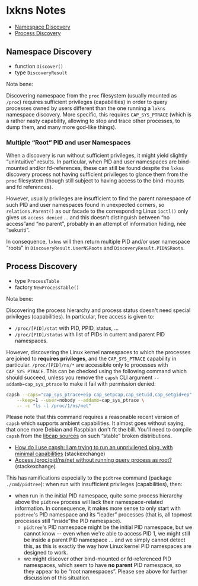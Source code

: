 # lxkns Notes

- [Namespace Discovery](#namespace-discovery)
- [Process Discovery](#process-discovery)

## Namespace Discovery

- function `Discover()`
- type `DiscoveryResult`

Nota bene:

Discovering namespace from the `proc` filesystem (usually mounted as `/proc`)
requires sufficient privileges (capabilities) in order to query processes owned
by users different than the one running a `lxkns` namespace discovery. More
specific, this requires `CAP_SYS_PTRACE` (which is a rather nasty capability,
allowing to stop and trace other processes, to dump them, and many more god-like
things).

### Multiple “Root” PID and user Namespaces

When a discovery is run without sufficient privileges, it might yield slightly
“unintuitive” results. In particular, when PID and user namespaces are
bind-mounted and/or fd-references, these can still be found despite the `lxkns`
discovery process not having sufficient privileges to glance them from the
`proc` filesystem (though still subject to having access to the bind-mounts and
fd references).

However, usually privileges are insufficient to find the parent namespace of
such PID and user namespaces found in unexpected corners, so
`relations.Parent()` as our facade to the corresponding Linux `ioctl()` only
gives us `access denied` ... and this doesn't distinguish between “no access”and
“no parent”, probably in an attempt of information hiding, née “sekuriti”.

In consequence, `lxkns` will then return multiple PID and/or user namespace
“roots” in `DiscoveryResult.UserNSRoots` and `DiscoveryResult.PIDNSRoots`.

## Process Discovery

- type `ProcessTable`
- factory `NewProcessTable()`

Nota bene:

Discovering the process hierarchy and process status doesn't need special
privileges (capabilities). In particular, free access is given to:
  
- `/proc/[PID]/stat` with PID, PPID, status, ...
- `/proc/[PID]/status` with list of PIDs in current and parent PID namespaces.

However, discovering the Linux kernel namespaces to which the processes are
joined to **requires privileges**, and the `CAP_SYS_PTRACE` capability in
particular. `/proc/[PID]/ns/*` are accessible only to processes with
`CAP_SYS_PTRACE`. This can be checked using the following command which should
succeed, unless you remove the `capsh` CLI argument `--addamb=cap_sys_ptrace` to
make it fail with permission denied:

  ```sh
  capsh --caps="cap_sys_ptrace+eip cap_setpcap,cap_setuid,cap_setgid+ep" \
      --keep=1 --user=nobody --addamb=cap_sys_ptrace \
      -- -c "ls -l /proc/1/ns/net"
  ```

Please note that this command requires a reasonable recent version of `capsh`
which supports ambient capabilities. It almost goes without saying, that once
more Debian and Raspbian don't fit the bill. You'll need to compile `capsh` from
the [libcap sources](https://git.kernel.org/pub/scm/libs/libcap/libcap.git/) on
such “stable” broken distributions.

- [How do I use capsh: I am trying to run an unprivileged ping, with minimal
  capabilities](https://unix.stackexchange.com/a/303738) (stackexchange)
- [Access /proc/pid/ns/net without running query process as
  root?](https://unix.stackexchange.com/a/561106) (stackexchange)

This has ramifications especially to the `pidtree` command (package
`./cmd/pidtree`): when run with insufficient privileges (capabilities), then:

- when run in the initial PID namespace, quite some process hierarchy above the
  `pidtree` process will lack their namespace-related information. In
  consequence, it makes more sense to only start with `pidtree`'s PID namespace
  and its “leader” processes (that is, all topmost processes still “inside”the
  PID namespace).
  - `pidtree`'s PID namespace might be the initial PID namespace, but we cannot
    know -- even when we're able to access PID 1, we might still be inside a
    parent PID namespace ... and we simply cannot detect this, as this is
    exactly the way how Linux kernel PID namespaces are designed to work.
  - we might discover other bind-mounted or fd-referenced PID namespaces, which
    seem to have **no parent** PID namespace, so they appear to be “root
    namespaces”. Please see above for further discussion of this situation.
